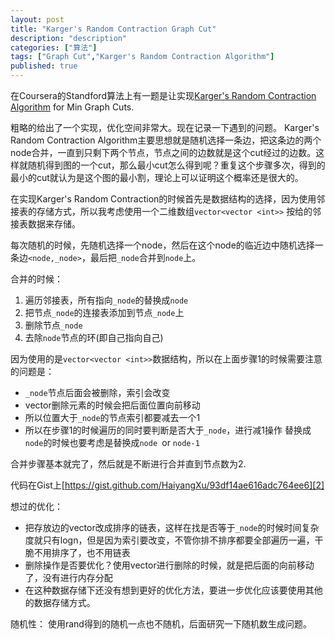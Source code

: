 ```yaml
---
layout: post
title: "Karger's Random Contraction Graph Cut"
description: "description"
categories: ["算法"]
tags: ["Graph Cut","Karger's Random Contraction Algorithm"]
published: true
---
```


在Coursera的Standford算法上有一题是让实现[Karger's Random Contraction Algorithm][1] for Min Graph Cuts.

粗略的给出了一个实现，优化空间非常大。现在记录一下遇到的问题。
Karger's Random Contraction Algorithm主要思想就是随机选择一条边，把这条边的两个node合并，一直到只剩下两个节点，节点之间的边数就是这个cut经过的边数。这样就随机得到图的一个cut，那么最小cut怎么得到呢？重复这个步骤多次，得到的最小的cut就认为是这个图的最小割，理论上可以证明这个概率还是很大的。

在实现Karger's Random Contraction的时候首先是数据结构的选择，因为使用邻接表的存储方式，所以我考虑使用一个二维数组`vector<vector <int>>` 按给的邻接表数据来存储。

每次随机的时候，先随机选择一个node，然后在这个node的临近边中随机选择一条边`<node,_node>`，最后把`_node`合并到`node`上。

合并的时候：

 1. 遍历邻接表，所有指向`_node`的替换成`node`
 2. 把节点`_node`的连接表添加到节点`_node`上
 3. 删除节点`_node`
 4. 去除`node`节点的环(即自己指向自己)

因为使用的是`vector<vector <int>>`数据结构，所以在上面步骤1的时候需要注意的问题是：

 - `_node`节点后面会被删除，索引会改变
 - vector删除元素的时候会把后面位置向前移动
 - 所以位置大于`_node`的节点索引都要减去一个1 
 - 所以在步骤1的时候遍历的同时要判断是否大于`_node`，进行减1操作 替换成`node`的时候也要考虑是替换成`node `or `node-1`

合并步骤基本就完了，然后就是不断进行合并直到节点数为2.

代码在Gist上[https://gist.github.com/HaiyangXu/93df14ae616adc764ee6][2]
 
想过的优化：

 - 把存放边的vector改成排序的链表，这样在找是否等于`_node`的时候时间复杂度就只有logn，但是因为索引要改变，不管你排不排序都要全部遍历一遍，干脆不用排序了，也不用链表
 - 删除操作是否要优化？使用vector进行删除的时候，就是把后面的向前移动了，没有进行内存分配
 - 在这种数据存储下还没有想到更好的优化方法，要进一步优化应该要使用其他的数据存储方式。

随机性：
    使用rand得到的随机一点也不随机，后面研究一下随机数生成问题。

  [1]: http://en.wikipedia.org/wiki/Karger%27s_algorithm
  [2]: https://gist.github.com/HaiyangXu/93df14ae616adc764ee6